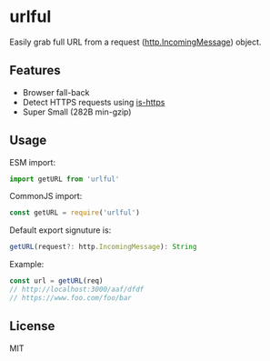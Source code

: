 # urlful

Easily grab full URL from a request ([http.IncomingMessage](https://nodejs.org/api/http.html#http_class_http_incomingmessage)) object.

## Features

- Browser fall-back
- Detect HTTPS requests using [is-https](https://github.com/nuxt-community/is-https)
- Super Small (282B min-gzip)

## Usage

ESM import:

```js
import getURL from 'urlful'
```

CommonJS import:

```js
const getURL = require('urlful')
```

Default export signuture is:

```ts
getURL(request?: http.IncomingMessage): String
```

Example:

```js
const url = getURL(req)
// http://localhost:3000/aaf/dfdf
// https://www.foo.com/foo/bar
```

## License

MIT
